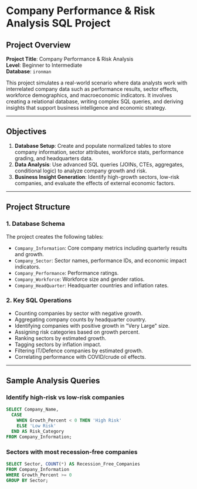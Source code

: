 # Company Performance & Risk Analysis SQL Project

##  Project Overview

**Project Title**: Company Performance & Risk Analysis  
**Level**: Beginner to Intermediate  
**Database**: `ironman`

This project simulates a real-world scenario where data analysts work with interrelated company data such as performance results, sector effects, workforce demographics, and macroeconomic indicators. It involves creating a relational database, writing complex SQL queries, and deriving insights that support business intelligence and economic strategy.

---

##  Objectives

1. **Database Setup**: Create and populate normalized tables to store company information, sector attributes, workforce stats, performance grading, and headquarters data.
2. **Data Analysis**: Use advanced SQL queries (JOINs, CTEs, aggregates, conditional logic) to analyze company growth and risk.
3. **Business Insight Generation**: Identify high-growth sectors, low-risk companies, and evaluate the effects of external economic factors.

---

##  Project Structure

### 1. Database Schema

The project creates the following tables:
- `Company_Information`: Core company metrics including quarterly results and growth.
- `Company_Sector`: Sector names, performance IDs, and economic impact indicators.
- `Company_Performance`: Performance ratings.
- `Company_Workforce`: Workforce size and gender ratios.
- `Company_HeadQuarter`: Headquarter countries and inflation rates.

### 2. Key SQL Operations

- Counting companies by sector with negative growth.
- Aggregating company counts by headquarter country.
- Identifying companies with positive growth in "Very Large" size.
- Assigning risk categories based on growth percent.
- Ranking sectors by estimated growth.
- Tagging sectors by inflation impact.
- Filtering IT/Defence companies by estimated growth.
- Correlating performance with COVID/crude oil effects.

---

##  Sample Analysis Queries

###  Identify high-risk vs low-risk companies
```sql
SELECT Company_Name,
  CASE
    WHEN Growth_Percent < 0 THEN 'High Risk'
    ELSE 'Low Risk'
  END AS Risk_Category
FROM Company_Information;
```

 ### Sectors with most recession-free companies
```sql
SELECT Sector, COUNT(*) AS Recession_Free_Companies
FROM Company_Information
WHERE Growth_Percent >= 0
GROUP BY Sector;

  
